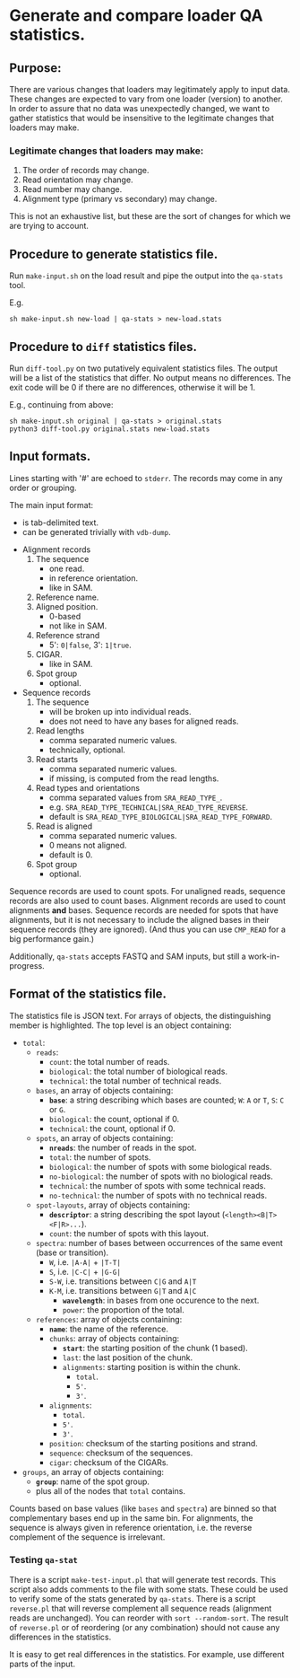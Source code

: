 # Generate and compare loader QA statistics.

## Purpose:
There are various changes that loaders may legitimately apply to input data.
These changes are expected to vary from one loader (version) to another.
In order to assure that no data was unexpectedly changed, we want to gather
statistics that would be insensitive to the legitimate changes that loaders
may make.

### Legitimate changes that loaders may make:

1. The order of records may change.
2. Read orientation may change.
3. Read number may change.
4. Alignment type (primary vs secondary) may change.

This is not an exhaustive list, but these are the sort of changes for which we
are trying to account.

## Procedure to generate statistics file.

Run `make-input.sh` on the load result and pipe the output into the 
`qa-stats` tool.

E.g.
```
sh make-input.sh new-load | qa-stats > new-load.stats
```

## Procedure to `diff` statistics files.

Run `diff-tool.py` on two putatively equivalent statistics files. The output
will be a list of the statistics that differ. No output means no differences.
The exit code will be 0 if there are no differences, otherwise it will be 1.

E.g., continuing from above:
```
sh make-input.sh original | qa-stats > original.stats
python3 diff-tool.py original.stats new-load.stats
```

## Input formats.

Lines starting with '#' are echoed to `stderr`.
The records may come in any order or grouping.

The main input format:
- is tab-delimited text.
- can be generated trivially with `vdb-dump`.
* Alignment records
    1. The sequence
        - one read.
        - in reference orientation.
        - like in SAM.
    2. Reference name.
    3. Aligned position.
        - 0-based
        - not like in SAM.
    4. Reference strand
        - 5': `0|false`, 3': `1|true`.
    5. CIGAR.
        - like in SAM.
    6. Spot group
        - optional.
* Sequence records
    1. The sequence
        - will be broken up into individual reads.
        - does not need to have any bases for aligned reads.
    2. Read lengths
        - comma separated numeric values.
        - technically, optional.
    3. Read starts
        - comma separated numeric values.
        - if missing, is computed from the read lengths.
    4. Read types and orientations
        - comma separated values from `SRA_READ_TYPE_`.
        - e.g. `SRA_READ_TYPE_TECHNICAL|SRA_READ_TYPE_REVERSE`.
        - default is `SRA_READ_TYPE_BIOLOGICAL|SRA_READ_TYPE_FORWARD`.
    5. Read is aligned
        - comma separated numeric values.
        - 0 means not aligned.
        - default is 0.
    6. Spot group
        - optional.

Sequence records are used to count spots. For unaligned reads, sequence records
are also used to count bases. Alignment records are used to count 
alignments **and** bases. Sequence records are needed for spots
that have alignments, but it is not necessary to include the aligned bases in
their sequence records (they are ignored).
(And thus you can use `CMP_READ` for a big performance gain.)

Additionally, `qa-stats` accepts FASTQ and SAM inputs, but still a work-in-progress.

## Format of the statistics file.

The statistics file is JSON text. For arrays of objects, the distinguishing
member is highlighted. The top level is an object containing:

- `total`:
  - `reads`:
    - `count`: the total number of reads.
    - `biological`: the total number of biological reads.
    - `technical`: the total number of technical reads.
  - `bases`, an array of objects containing:
    - **`base`**: a string describing which bases are counted; `W`: `A` or `T`, `S`: `C` or `G`.
    - `biological`: the count, optional if 0.
    - `technical`: the count, optional if 0.
  - `spots`, an array of objects containing:
    - **`nreads`**: the number of reads in the spot.
    - `total`: the number of spots.
    - `biological`: the number of spots with some biological reads.
    - `no-biological`: the number of spots with no biological reads.
    - `technical`: the number of spots with some technical reads.
    - `no-technical`: the number of spots with no technical reads.
  - `spot-layouts`, array of objects containing:
    - **`descriptor`**: a string describing the spot layout (`<length><B|T><F|R>...`).
    - `count`: the number of spots with this layout.
  - `spectra`: number of bases between occurrences of the same event (base or transition).
    - `W`, i.e. `|A-A|` + `|T-T|`
    - `S`, i.e. `|C-C|` + `|G-G|`
    - `S-W`, i.e. transitions between `C|G` and `A|T`
    - `K-M`, i.e. transitions between `G|T` and `A|C`
      - **`wavelength`**: in bases from one occurence to the next.
      - `power`: the proportion of the total.
  - `references`: array of objects containing:
    - **`name`**: the name of the reference.
    - `chunks`: array of objects containing:
      - **`start`**: the starting position of the chunk (1 based).
      - `last`: the last position of the chunk.
      - `alignments`: starting position is within the chunk.
        - `total`.
        - `5'`.
        - `3'`.
    - `alignments`:
      - `total`.
      - `5'`.
      - `3'`.
    - `position`: checksum of the starting positions and strand.
    - `sequence`: checksum of the sequences.
    - `cigar`: checksum of the CIGARs.
- `groups`, an array of objects containing:
  - **`group`**: name of the spot group.
  - plus all of the nodes that `total` contains.

Counts based on base values (like `bases` and `spectra`) are binned so that
complementary bases end up in the same bin. For alignments, the sequence is
always given in reference orientation, i.e. the reverse complement of the
sequence is irrelevant.

### Testing `qa-stat`

There is a script `make-test-input.pl` that will generate test records. This
script also adds comments to the file with some stats. These could be used to
verify some of the stats generated by `qa-stats`. There is a script `reverse.pl`
that will reverse complement all sequence reads (alignment reads are unchanged).
You can reorder with `sort --random-sort`. The result of `reverse.pl` or of
reordering (or any combination) should not cause any differences in the
statistics.

It is easy to get real differences in the statistics. For example, use different
parts of the input.
